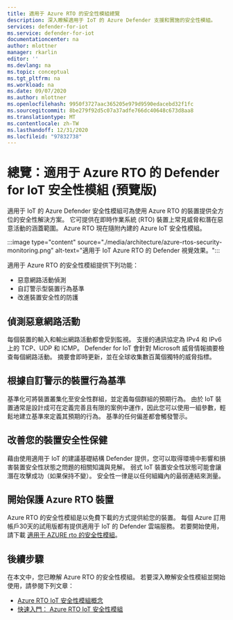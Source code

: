 ```yaml
---
title: 適用于 Azure RTO 的安全性模組總覽
description: 深入瞭解適用于 IoT 的 Azure Defender 支援和實施的安全性模組。
services: defender-for-iot
ms.service: defender-for-iot
documentationcenter: na
author: mlottner
manager: rkarlin
editor: ''
ms.devlang: na
ms.topic: conceptual
ms.tgt_pltfrm: na
ms.workload: na
ms.date: 09/07/2020
ms.author: mlottner
ms.openlocfilehash: 9950f3727aac365205e979d9590edacebd32f1fc
ms.sourcegitcommit: 8be279f92d5c07a37adfe766dc40648c673d8aa8
ms.translationtype: MT
ms.contentlocale: zh-TW
ms.lasthandoff: 12/31/2020
ms.locfileid: "97832738"
---
```

# <a name="overview-defender-for-iot-security-module-for-azure-rtos-preview"></a>總覽：適用于 Azure RTO 的 Defender for IoT 安全性模組 (預覽版) 

適用于 IoT 的 Azure Defender 安全性模組可為使用 Azure RTO 的裝置提供全方位的安全性解決方案。 它可提供在即時作業系統 (RTO) 裝置上常見威脅和潛在惡意活動的涵蓋範圍。 Azure RTO 現在隨附內建的 Azure IoT 安全性模組。

:::image type="content" source="./media/architecture/azure-rtos-security-monitoring.png" alt-text="適用于 IoT Azure RTO 的 Defender 視覺效果。":::


適用于 Azure RTO 的安全性模組提供下列功能：

- 惡意網路活動偵測
- 自訂警示型裝置行為基準
- 改進裝置安全性的防護

## <a name="detect-malicious-network-activities"></a>偵測惡意網路活動

每個裝置的輸入和輸出網路活動都會受到監視。 支援的通訊協定為 IPv4 和 IPv6 上的 TCP、UDP 和 ICMP。 Defender for IoT 會針對 Microsoft 威脅情報摘要檢查每個網路活動。 摘要會即時更新，並在全球收集數百萬個獨特的威脅指標。

## <a name="device-behavior-baselining-based-on-custom-alerts"></a>根據自訂警示的裝置行為基準

基準化可將裝置叢集化至安全性群組，並定義每個群組的預期行為。 由於 IoT 裝置通常是設計成可在定義完善且有限的案例中運作，因此您可以使用一組參數，輕鬆地建立基準來定義其預期的行為。 基準的任何偏差都會觸發警示。

## <a name="improve-your-device-security-hygiene"></a>改善您的裝置安全性保健

藉由使用適用于 IoT 的建議基礎結構 Defender 提供，您可以取得環境中影響和損害裝置安全性狀態之問題的相關知識與見解。 弱式 IoT 裝置安全性狀態可能會讓潛在攻擊成功（如果保持不變）。 安全性一律是以任何組織內的最弱連結來測量。

## <a name="get-started-protecting-azure-rtos-devices"></a>開始保護 Azure RTO 裝置

Azure RTO 的安全性模組是以免費下載的方式提供給您的裝置。 每個 Azure 訂用帳戶30天的試用版都有提供適用于 IoT 的 Defender 雲端服務。 若要開始使用，請下載 [適用于 AZURE rto 的安全性模組](https://github.com/MicrosoftDocs/azure-docs/blob/master/articles/defender-for-iot/iot-security-azure-rtos.md)。 

## <a name="next-steps"></a>後續步驟

在本文中，您已瞭解 Azure RTO 的安全性模組。 若要深入瞭解安全性模組並開始使用，請參閱下列文章：

- [Azure RTO IoT 安全性模組概念](concept-rtos-security-module.md)
- [快速入門： Azure RTO IoT 安全性模組](quickstart-azure-rtos-security-module.md)
